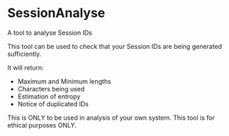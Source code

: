 # SessionAnalyse
A tool to analyse Session IDs

This tool can be used to check that your Session IDs are being generated sufficiently.

It will return:
- Maximum and Minimum lengths
- Characters being used
- Estimation of entropy
- Notice of duplicated IDs


This is ONLY to be used in analysis of your own system.
This tool is for ethical purposes ONLY.
